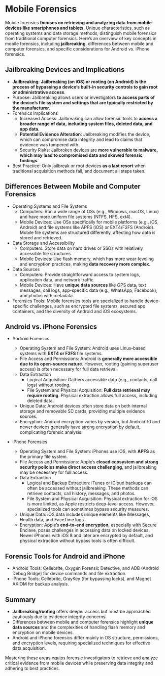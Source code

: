 <br>

# Mobile Forensics
Mobile forensics **focuses on retrieving and analyzing data from mobile devices like smartphones and tablets**. Unique characteristics, such as operating systems and data storage methods, distinguish mobile forensics from traditional computer forensics. Here’s an overview of key concepts in mobile forensics, including **jailbreaking**, differences between mobile and computer forensics, and specific considerations for Android vs. iPhone forensics.

## Jailbreaking Devices and Implications
  - **Jailbreaking**: **Jailbreaking (on iOS) or rooting (on Android) is the process of bypassing a device’s built-in security controls to gain root or administrative access**.
  - Purpose: Jailbreaking allows users or investigators **to access parts of the device’s file system and settings that are typically restricted by the manufacturer**.
  - Forensics Implications
    - Increased Access: Jailbreaking can allow forensic tools to **access a broader range of data, including system files, deleted data, and app data**.
    - **Potential Evidence Alteration**: Jailbreaking modifies the device, which can compromise data integrity and lead to claims that evidence was tampered with.
    - Security Risks: Jailbroken devices are **more vulnerable to malware, which may lead to compromised data and skewed forensic findings**.
  - Best Practice: Only jailbreak or root devices **as a last resort** when traditional acquisition methods fail, and document all steps taken.

## Differences Between Mobile and Computer Forensics
  - Operating Systems and File Systems
    - Computers: Run a wide range of OSs (e.g., Windows, macOS, Linux) and have more uniform file systems (NTFS, HFS, ext4).
    - Mobile Devices: Use OSs specifically for mobile platforms (e.g., iOS, Android) and file systems like APFS (iOS) or EXT4/F2FS (Android). Mobile file systems are structured differently, affecting how data is stored and retrieved.
  - Data Storage and Accessibility
    - Computers: Store data on hard drives or SSDs with relatively accessible file structures.
    - Mobile Devices: Use flash memory, which has more wear-leveling and encryption practices, making **data recovery more complex**.
  - Data Sources
    - Computers: Provide straightforward access to system logs, application data, and network traffic.
    - Mobile Devices: Have **unique data sources** like GPS data, text messages, call logs, app-specific data (e.g., WhatsApp, Facebook), and photos with metadata.
  - Forensics Tools: Mobile forensics tools are specialized to handle device-specific challenges, such as encrypted file systems, secured app containers, and the diversity of Android and iOS ecosystems.

## Android vs. iPhone Forensics
  - Android Forensics
    - Operating System and File System: Android uses Linux-based systems with **EXT4 or F2FS** file systems.
    - File Access and Permissions: Android is **generally more accessible due to its open-source nature**. However, rooting (gaining superuser access) is often necessary for full data retrieval.
    - Data Extraction
      - Logical Acquisition: Gathers accessible data (e.g., contacts, call logs) without rooting.
      - File System and Physical Acquisition: **Full data retrieval may require rooting**. Physical extraction allows full access, including deleted data.
    - Unique Data: Android devices often store data on both internal storage and removable SD cards, providing multiple evidence sources.
    - Encryption: Android encryption varies by version, but Android 10 and newer devices generally have strong encryption by default, complicating forensic analysis.

  - iPhone Forensics
    - Operating System and File System: iPhones use iOS, with **APFS** as the primary file system.
    - File Access and Permissions: Apple’s **closed ecosystem and strong security policies make direct access challenging**, and jailbreaking may be necessary for full access.
    - Data Extraction
      - Logical and Backup Extraction: iTunes or iCloud backups can often be accessed without jailbreaking. These methods can retrieve contacts, call history, messages, and photos.
      - File System and Physical Acquisition: Physical extraction for iOS is more limited, as Apple restricts deep-level access. However, specialized tools can sometimes bypass security measures.
    - Unique Data: iOS data includes unique elements like iMessages, Health data, and FaceTime logs.
    - Encryption: Apple’s **end-to-end encryption**, especially with Secure Enclave, poses challenges in accessing data on locked devices. Newer iPhones with iOS 8 and later are encrypted by default, and physical extraction without bypass tools is often difficult.

## Forensic Tools for Android and iPhone
  - Android Tools: Cellebrite, Oxygen Forensic Detective, and ADB (Android Debug Bridge) for device commands and file extraction.
  - iPhone Tools: Cellebrite, GrayKey (for bypassing locks), and Magnet AXIOM for backup analysis.

## Summary
  - **Jailbreaking/rooting** offers deeper access but must be approached cautiously due to evidence integrity concerns.
  - Differences between mobile and computer forensics highlight **unique data sources** and the complexities of handling flash memory and encryption on mobile devices.
  - Android and iPhone forensics differ mainly in OS structure, permissions, and encryption levels, requiring specialized techniques for effective data acquisition.

Mastering these areas equips forensic investigators to retrieve and analyze critical evidence from mobile devices while preserving data integrity and adhering to best practices.  
<br>